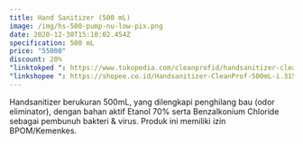 ```yaml
---
title: Hand Sanitizer (500 mL)
image: /img/hs-500-pump-nu-low-pix.png
date: 2020-12-30T15:10:02.454Z
specification: 500 mL
price: "55000"
discount: 20%
"linktokped ": https://www.tokopedia.com/cleanprofid/handsanitizer-cleanprof-500ml
"linkshopee ": https://shopee.co.id/Handsanitizer-CleanProf-500mL-i.315548033.7154975360
---
```

Handsanitizer berukuran 500mL, yang dilengkapi penghilang bau (odor eliminator), dengan bahan aktif Etanol 70% serta Benzalkonium Chloride sebagai pembunuh bakteri & virus. Produk ini memiliki izin BPOM/Kemenkes.